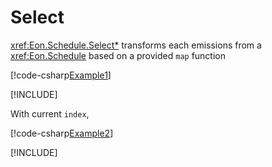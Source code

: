 ﻿# Select

<xref:Eon.Schedule.Select*> transforms each emissions from a <xref:Eon.Schedule>
based on a provided `map` function

[!code-csharp[Example1](../../../Eon.Tests/Examples/SelectTests.cs#Example1)]

[!INCLUDE[](../../../Eon.Tests/Examples/__examples__/SelectTests.Case1.md)]

With current `index`,

[!code-csharp[Example2](../../../Eon.Tests/Examples/SelectTests.cs#Example2)]

[!INCLUDE[](../../../Eon.Tests/Examples/__examples__/SelectTests.Case2.md)]
